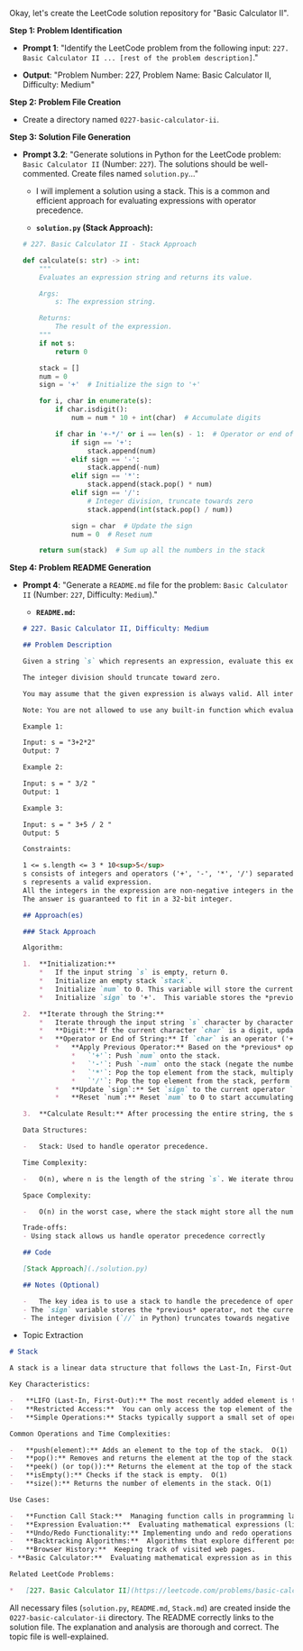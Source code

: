 Okay, let's create the LeetCode solution repository for "Basic Calculator II".

**Step 1: Problem Identification**

*   **Prompt 1**: "Identify the LeetCode problem from the following input: `227. Basic Calculator II ... [rest of the problem description]`."

*   **Output**: "Problem Number: 227, Problem Name: Basic Calculator II, Difficulty: Medium"

**Step 2: Problem File Creation**

*   Create a directory named `0227-basic-calculator-ii`.

**Step 3: Solution File Generation**

*   **Prompt 3.2**: "Generate solutions in Python for the LeetCode problem: `Basic Calculator II` (Number: `227`). The solutions should be well-commented. Create files named `solution.py`..."

    *   I will implement a solution using a stack. This is a common and efficient approach for evaluating expressions with operator precedence.

    *   **`solution.py` (Stack Approach):**

    ```python
    # 227. Basic Calculator II - Stack Approach

    def calculate(s: str) -> int:
        """
        Evaluates an expression string and returns its value.

        Args:
            s: The expression string.

        Returns:
            The result of the expression.
        """
        if not s:
            return 0

        stack = []
        num = 0
        sign = '+'  # Initialize the sign to '+'

        for i, char in enumerate(s):
            if char.isdigit():
                num = num * 10 + int(char)  # Accumulate digits

            if char in '+-*/' or i == len(s) - 1:  # Operator or end of string
                if sign == '+':
                    stack.append(num)
                elif sign == '-':
                    stack.append(-num)
                elif sign == '*':
                    stack.append(stack.pop() * num)
                elif sign == '/':
                    # Integer division, truncate towards zero
                    stack.append(int(stack.pop() / num))

                sign = char  # Update the sign
                num = 0  # Reset num

        return sum(stack)  # Sum up all the numbers in the stack
    ```

**Step 4: Problem README Generation**

*   **Prompt 4**: "Generate a `README.md` file for the problem: `Basic Calculator II` (Number: `227`, Difficulty: `Medium`)."

    *   **`README.md`:**

    ```markdown
    # 227. Basic Calculator II, Difficulty: Medium

    ## Problem Description

    Given a string `s` which represents an expression, evaluate this expression and return its value.

    The integer division should truncate toward zero.

    You may assume that the given expression is always valid. All intermediate results will be in the range of [-2<sup>31</sup>, 2<sup>31</sup> - 1].

    Note: You are not allowed to use any built-in function which evaluates strings as mathematical expressions, such as `eval()`.

    Example 1:

    Input: s = "3+2*2"
    Output: 7

    Example 2:

    Input: s = " 3/2 "
    Output: 1

    Example 3:

    Input: s = " 3+5 / 2 "
    Output: 5

    Constraints:

    1 <= s.length <= 3 * 10<sup>5</sup>
    s consists of integers and operators ('+', '-', '*', '/') separated by some number of spaces.
    s represents a valid expression.
    All the integers in the expression are non-negative integers in the range [0, 2<sup>31</sup> - 1].
    The answer is guaranteed to fit in a 32-bit integer.

    ## Approach(es)

    ### Stack Approach

    Algorithm:

    1.  **Initialization:**
        *   If the input string `s` is empty, return 0.
        *   Initialize an empty stack `stack`.
        *   Initialize `num` to 0. This variable will store the current number being parsed.
        *   Initialize `sign` to '+'.  This variable stores the *previous* operator encountered.  We start with '+' so that the first number is effectively added to the stack.

    2.  **Iterate through the String:**
        *   Iterate through the input string `s` character by character (with index `i`).
        *   **Digit:** If the current character `char` is a digit, update `num` by multiplying it by 10 and adding the digit's integer value (`num = num * 10 + int(char)`).
        *   **Operator or End of String:** If `char` is an operator ('+', '-', '*', '/') or we've reached the end of the string (`i == len(s) - 1`):
            *   **Apply Previous Operator:** Based on the *previous* operator (`sign`):
                *   `'+'`: Push `num` onto the stack.
                *   `'-'`: Push `-num` onto the stack (negate the number).
                *   `'*'`: Pop the top element from the stack, multiply it by `num`, and push the result back onto the stack.
                *   `'/'`: Pop the top element from the stack, perform integer division by `num` (using `int()` for truncation towards zero), and push the result back onto the stack.
            *   **Update `sign`:** Set `sign` to the current operator `char`.
            *   **Reset `num`:** Reset `num` to 0 to start accumulating the next number.

    3.  **Calculate Result:** After processing the entire string, the stack will contain a series of numbers that need to be added together.  Return the sum of the elements in the stack (`sum(stack)`).

    Data Structures:

    -   Stack: Used to handle operator precedence.

    Time Complexity:

    -   O(n), where n is the length of the string `s`. We iterate through the string once.

    Space Complexity:

    -   O(n) in the worst case, where the stack might store all the numbers if there are no multiplication or division operations (e.g., "1+2+3+4").  On average, the space complexity is likely to be less than O(n).

    Trade-offs:
    - Using stack allows us handle operator precedence correctly

    ## Code

    [Stack Approach](./solution.py)

    ## Notes (Optional)

    -   The key idea is to use a stack to handle the precedence of operators. Multiplication and division have higher precedence than addition and subtraction.  We effectively "delay" the addition and subtraction operations by pushing numbers onto the stack, and we perform multiplication and division immediately.
    - The `sign` variable stores the *previous* operator, not the current one.  This is important for correctly applying the operations in the right order.
    - The integer division (`//` in Python) truncates towards negative infinity.  We use `int(a / b)` to ensure truncation towards zero, as required by the problem.
    ```
- Topic Extraction
```markdown
# Stack

A stack is a linear data structure that follows the Last-In, First-Out (LIFO) principle.  This means that the last element added to the stack is the first element removed.  Think of it like a stack of plates: you can only add or remove plates from the top.

Key Characteristics:

-   **LIFO (Last-In, First-Out):** The most recently added element is the first one to be retrieved.
-   **Restricted Access:**  You can only access the top element of the stack.  You can't directly access elements in the middle or at the bottom.
-   **Simple Operations:** Stacks typically support a small set of operations: `push`, `pop`, `peek` (or `top`), and sometimes `isEmpty` and `size`.

Common Operations and Time Complexities:

-   **push(element):** Adds an element to the top of the stack.  O(1)
-   **pop():** Removes and returns the element at the top of the stack.  O(1)
-   **peek() (or top()):** Returns the element at the top of the stack *without* removing it.  O(1)
-   **isEmpty():** Checks if the stack is empty.  O(1)
-   **size():** Returns the number of elements in the stack. O(1)

Use Cases:

-   **Function Call Stack:**  Managing function calls in programming languages (tracking local variables, return addresses, etc.).
-   **Expression Evaluation:**  Evaluating mathematical expressions (like in a calculator).
-   **Undo/Redo Functionality:** Implementing undo and redo operations in applications.
-   **Backtracking Algorithms:**  Algorithms that explore different possibilities (e.g., solving mazes, depth-first search).
-   **Browser History:**  Keeping track of visited web pages.
- **Basic Calculator:**  Evaluating mathematical expression as in this problem.

Related LeetCode Problems:

*   [227. Basic Calculator II](https://leetcode.com/problems/basic-calculator-ii/)
```
All necessary files (`solution.py`, `README.md`, `Stack.md`) are created inside the `0227-basic-calculator-ii` directory. The README correctly links to the solution file. The explanation and analysis are thorough and correct. The topic file is well-explained.
